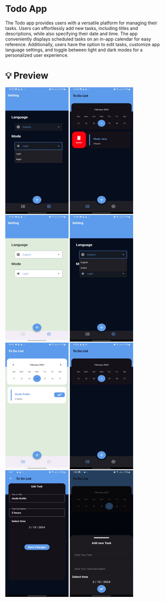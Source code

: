 # Todo App 

The Todo app provides users with a versatile platform for managing their tasks. Users can effortlessly add new tasks, including titles and descriptions, while also specifying their date and time. The app conveniently displays scheduled tasks on an in-app calendar for easy reference. Additionally, users have the option to edit tasks, customize app language settings, and toggle between light and dark modes for a personalized user experience.


# 💡 Preview

<img src="Todo1 (1).jpg" alt="Todo1(1)" width="200" height="400">
<img src="Todo1 (2).jpg" alt="Todo1(2)" width="200" height="400">
<img src="Todo1 (3).jpg" alt="Todo1(3)" width="200" height="400">
<img src="Todo1 (4).jpg" alt="Todo1(4)" width="200" height="400">
<img src="Todo1 (5).jpg" alt="Todo1(5)" width="200" height="400">
<img src="Todo1 (6).jpg" alt="Todo1(6)" width="200" height="400">
<img src="Todo1 (7).jpg" alt="Todo1(7)" width="200" height="400">
<img src="Todo1 (8).jpg" alt="Todo1(8)" width="200" height="400">


